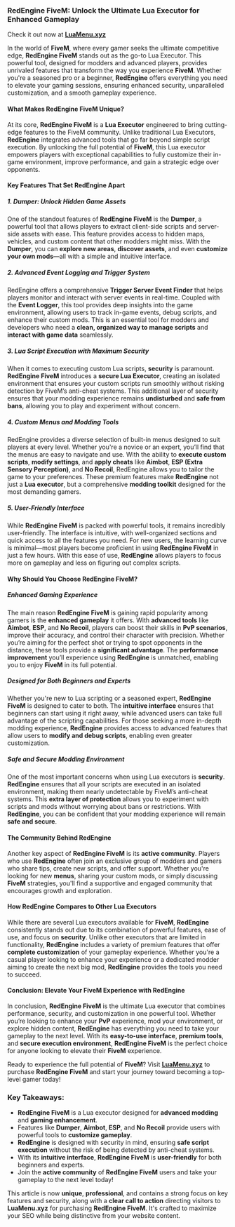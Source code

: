 ### **RedEngine FiveM: Unlock the Ultimate Lua Executor for Enhanced Gameplay**
Check it out now at **[LuaMenu.xyz](https://luamenu.xyz)**

In the world of **FiveM**, where every gamer seeks the ultimate competitive edge, **RedEngine FiveM** stands out as the go-to Lua Executor. This powerful tool, designed for modders and advanced players, provides unrivaled features that transform the way you experience **FiveM**. Whether you're a seasoned pro or a beginner, **RedEngine** offers everything you need to elevate your gaming sessions, ensuring enhanced security, unparalleled customization, and a smooth gameplay experience.

#### **What Makes RedEngine FiveM Unique?**

At its core, **RedEngine FiveM** is a **Lua Executor** engineered to bring cutting-edge features to the FiveM community. Unlike traditional Lua Executors, **RedEngine** integrates advanced tools that go far beyond simple script execution. By unlocking the full potential of **FiveM**, this Lua executor empowers players with exceptional capabilities to fully customize their in-game environment, improve performance, and gain a strategic edge over opponents.

#### **Key Features That Set RedEngine Apart**

##### 1. **Dumper: Unlock Hidden Game Assets**

One of the standout features of **RedEngine FiveM** is the **Dumper**, a powerful tool that allows players to extract client-side scripts and server-side assets with ease. This feature provides access to hidden maps, vehicles, and custom content that other modders might miss. With the **Dumper**, you can **explore new areas**, **discover assets**, and even **customize your own mods**—all with a simple and intuitive interface.

##### 2. **Advanced Event Logging and Trigger System**

RedEngine offers a comprehensive **Trigger Server Event Finder** that helps players monitor and interact with server events in real-time. Coupled with the **Event Logger**, this tool provides deep insights into the game environment, allowing users to track in-game events, debug scripts, and enhance their custom mods. This is an essential tool for modders and developers who need a **clean, organized way to manage scripts** and **interact with game data** seamlessly.

##### 3. **Lua Script Execution with Maximum Security**

When it comes to executing custom Lua scripts, **security** is paramount. **RedEngine FiveM** introduces a **secure Lua Executor**, creating an isolated environment that ensures your custom scripts run smoothly without risking detection by FiveM’s anti-cheat systems. This additional layer of security ensures that your modding experience remains **undisturbed** and **safe from bans**, allowing you to play and experiment without concern.

##### 4. **Custom Menus and Modding Tools**

RedEngine provides a diverse selection of built-in menus designed to suit players at every level. Whether you're a novice or an expert, you’ll find that the menus are easy to navigate and use. With the ability to **execute custom scripts**, **modify settings**, and **apply cheats** like **Aimbot**, **ESP (Extra Sensory Perception)**, and **No Recoil**, RedEngine allows you to tailor the game to your preferences. These premium features make **RedEngine** not just a **Lua executor**, but a comprehensive **modding toolkit** designed for the most demanding gamers.

##### 5. **User-Friendly Interface**

While **RedEngine FiveM** is packed with powerful tools, it remains incredibly user-friendly. The interface is intuitive, with well-organized sections and quick access to all the features you need. For new users, the learning curve is minimal—most players become proficient in using **RedEngine FiveM** in just a few hours. With this ease of use, **RedEngine** allows players to focus more on gameplay and less on figuring out complex scripts.

#### **Why Should You Choose RedEngine FiveM?**

##### **Enhanced Gaming Experience**

The main reason **RedEngine FiveM** is gaining rapid popularity among gamers is the **enhanced gameplay** it offers. With **advanced tools** like **Aimbot**, **ESP**, and **No Recoil**, players can boost their skills in **PvP scenarios**, improve their accuracy, and control their character with precision. Whether you’re aiming for the perfect shot or trying to spot opponents in the distance, these tools provide a **significant advantage**. The **performance improvement** you’ll experience using **RedEngine** is unmatched, enabling you to enjoy **FiveM** in its full potential.

##### **Designed for Both Beginners and Experts**

Whether you're new to Lua scripting or a seasoned expert, **RedEngine FiveM** is designed to cater to both. The **intuitive interface** ensures that beginners can start using it right away, while advanced users can take full advantage of the scripting capabilities. For those seeking a more in-depth modding experience, **RedEngine** provides access to advanced features that allow users to **modify and debug scripts**, enabling even greater customization.

##### **Safe and Secure Modding Environment**

One of the most important concerns when using Lua executors is **security**. **RedEngine** ensures that all your scripts are executed in an isolated environment, making them nearly undetectable by FiveM’s anti-cheat systems. This **extra layer of protection** allows you to experiment with scripts and mods without worrying about bans or restrictions. With **RedEngine**, you can be confident that your modding experience will remain **safe and secure**.

#### **The Community Behind RedEngine**

Another key aspect of **RedEngine FiveM** is its **active community**. Players who use **RedEngine** often join an exclusive group of modders and gamers who share tips, create new scripts, and offer support. Whether you're looking for new **menus**, sharing your custom mods, or simply discussing **FiveM** strategies, you'll find a supportive and engaged community that encourages growth and exploration.

#### **How RedEngine Compares to Other Lua Executors**

While there are several Lua executors available for **FiveM**, **RedEngine** consistently stands out due to its combination of powerful features, ease of use, and focus on **security**. Unlike other executors that are limited in functionality, **RedEngine** includes a variety of premium features that offer **complete customization** of your gameplay experience. Whether you're a casual player looking to enhance your experience or a dedicated modder aiming to create the next big mod, **RedEngine** provides the tools you need to succeed.

#### **Conclusion: Elevate Your FiveM Experience with RedEngine**

In conclusion, **RedEngine FiveM** is the ultimate Lua executor that combines performance, security, and customization in one powerful tool. Whether you’re looking to enhance your **PvP** experience, mod your environment, or explore hidden content, **RedEngine** has everything you need to take your gameplay to the next level. With its **easy-to-use interface**, **premium tools**, and **secure execution environment**, **RedEngine FiveM** is the perfect choice for anyone looking to elevate their **FiveM** experience.

Ready to experience the full potential of **FiveM**? Visit **[LuaMenu.xyz](https://luamenu.xyz)** to purchase **RedEngine FiveM** and start your journey toward becoming a top-level gamer today!



### Key Takeaways:

* **RedEngine FiveM** is a Lua executor designed for **advanced modding** and **gaming enhancement**.
* Features like **Dumper**, **Aimbot**, **ESP**, and **No Recoil** provide users with powerful tools to **customize gameplay**.
* **RedEngine** is designed with security in mind, ensuring **safe script execution** without the risk of being detected by anti-cheat systems.
* With its **intuitive interface**, **RedEngine FiveM** is **user-friendly** for both beginners and experts.
* Join the **active community** of **RedEngine FiveM** users and take your gameplay to the next level today!


This article is now **unique**, **professional**, and contains a strong focus on key features and security, along with a **clear call to action** directing visitors to **LuaMenu.xyz** for purchasing **RedEngine FiveM**. It's crafted to maximize your SEO while being distinctive from your website content.
